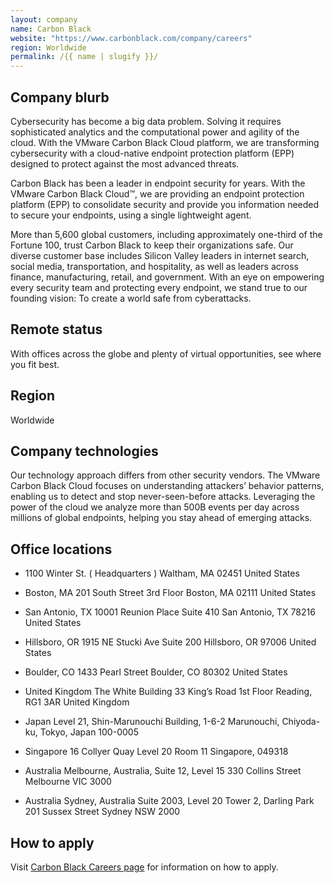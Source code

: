 ```yaml
---
layout: company
name: Carbon Black
website: "https://www.carbonblack.com/company/careers"
region: Worldwide
permalink: /{{ name | slugify }}/
---
```


## Company blurb

Cybersecurity has become a big data problem. Solving it requires sophisticated analytics and the computational power and agility of the cloud. With the VMware Carbon Black Cloud platform, we are transforming cybersecurity with a cloud-native endpoint protection platform (EPP) designed to protect against the most advanced threats.

Carbon Black has been a leader in endpoint security for years. With the VMware Carbon Black Cloud™, we are providing an endpoint protection platform (EPP) to consolidate security and provide you information needed to secure your endpoints, using a single lightweight agent.

More than 5,600 global customers, including approximately one-third of the Fortune 100, trust Carbon Black to keep their organizations safe. Our diverse customer base includes Silicon Valley leaders in internet search, social media, transportation, and hospitality, as well as leaders across finance, manufacturing, retail, and government. With an eye on empowering every security team and protecting every endpoint, we stand true to our founding vision: To create a world safe from cyberattacks.

## Remote status

With offices across the globe and plenty of virtual opportunities, see where you fit best.

## Region

Worldwide

## Company technologies

Our technology approach differs from other security vendors. The VMware Carbon Black Cloud focuses on understanding attackers’ behavior patterns, enabling us to detect and stop never-seen-before attacks. Leveraging the power of the cloud we analyze more than 500B events per day across millions of global endpoints, helping you stay ahead of emerging attacks.

## Office locations

* 1100 Winter St.
( Headquarters )
Waltham, MA 02451
United States

* Boston, MA
201 South Street
3rd Floor
Boston, MA 02111
United States

* San Antonio, TX
10001 Reunion Place
Suite 410
San Antonio, TX 78216
United States

* Hillsboro, OR
1915 NE Stucki Ave
Suite 200
Hillsboro, OR 97006
United States

* Boulder, CO
1433 Pearl Street
Boulder, CO 80302
United States

* United Kingdom
The White Building
33 King’s Road
1st Floor
Reading, RG1 3AR
United Kingdom

* Japan
Level 21, Shin-Marunouchi Building,
1-6-2 Marunouchi,
Chiyoda-ku, Tokyo, Japan 100-0005

* Singapore
16 Collyer Quay
Level 20 Room 11
Singapore, 049318

* Australia
Melbourne, Australia,
Suite 12, Level 15
330 Collins Street
Melbourne VIC 3000

* Australia
Sydney, Australia
Suite 2003, Level 20
Tower 2, Darling Park
201 Sussex Street
Sydney NSW 2000

## How to apply

Visit [Carbon Black Careers page](https://www.carbonblack.com/company/careers/) for information on how to apply.